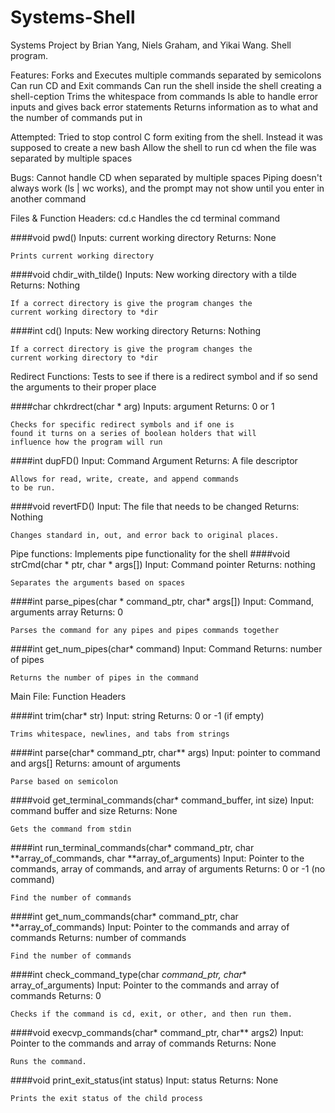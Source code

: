 # Systems-Shell
Systems Project by Brian Yang, Niels Graham, and Yikai Wang. Shell program.

Features:
Forks and Executes multiple commands separated by semicolons
	Can run CD and Exit commands
	Can run the shell inside the shell creating a shell-ception
	Trims the whitespace from commands
	Is able to handle error inputs and gives back error statements
  Returns information as to what and the number of commands put in


Attempted:
	Tried to stop control C form exiting from the shell. Instead it was supposed to create a
new bash
Allow the shell to run cd when the file was separated by multiple spaces


Bugs:
	Cannot handle CD when separated by multiple spaces
	Piping doesn't always work (ls | wc works), and	the prompt may not show until you enter in another command

Files & Function Headers:
cd.c
Handles the cd terminal command

####void pwd()
	Inputs: current working directory
	Returns: None

	Prints current working directory


####void chdir_with_tilde()
	Inputs: New working directory with a tilde
	Returns: Nothing


	If a correct directory is give the program changes the
	current working directory to *dir


####int cd()
	Inputs: New working directory
	Returns: Nothing


	If a correct directory is give the program changes the
	current working directory to *dir


Redirect Functions:
Tests to see if there is a redirect symbol and if so send the
arguments to their proper place

####char chkrdrect(char * arg)
	Inputs: argument
	Returns: 0 or 1


	Checks for specific redirect symbols and if one is
	found it turns on a series of boolean holders that will
	influence how the program will run


####int dupFD()
	Input: Command Argument
	Returns: A file descriptor


	Allows for read, write, create, and append commands
	to be run.


####void revertFD()
	Input: The file that needs to be changed
	Returns: Nothing


	Changes standard in, out, and error back to original places.

Pipe functions:
Implements pipe functionality for the shell
####void strCmd(char * ptr, char * args[])
	Input: Command pointer
	Returns: nothing

	Separates the arguments based on spaces

####int parse_pipes(char * command_ptr, char* args[])
	Input: Command, arguments array
	Returns: 0

	Parses the command for any pipes and pipes commands together

####int get_num_pipes(char* command)
	Input: Command
	Returns: number of pipes

	Returns the number of pipes in the command

Main File: Function Headers

####int trim(char* str)
	Input: string
	Returns: 0 or -1 (if empty)

	Trims whitespace, newlines, and tabs from strings


####int parse(char* command_ptr, char** args)
	Input: pointer to command and args[]
	Returns: amount of arguments

	Parse based on semicolon


####void get_terminal_commands(char* command_buffer, int size)
	Input: command buffer and size
	Returns: None

	Gets the command from stdin

####int run_terminal_commands(char* command_ptr, char **array_of_commands, char **array_of_arguments)
	Input: Pointer to the commands, array of commands, and array of arguments
	Returns: 0 or -1 (no command)

	Find the number of commands


####int get_num_commands(char* command_ptr, char **array_of_commands)
	Input: Pointer to the commands and array of commands
	Returns: number of commands

	Find the number of commands


####int check_command_type(char *command_ptr, char** array_of_arguments)
	Input: Pointer to the commands and array of commands
	Returns: 0

	Checks if the command is cd, exit, or other, and then run them.

####void execvp_commands(char* command_ptr, char** args2)
	Input: Pointer to the commands and array of commands
	Returns: None

	Runs the command.

####void print_exit_status(int status)
	Input: status
	Returns: None

	Prints the exit status of the child process
